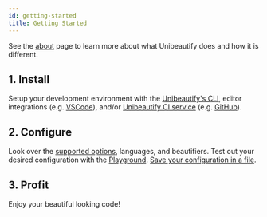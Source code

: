 ```yaml
---
id: getting-started
title: Getting Started
---
```


See the [about](about.md) page to learn more about what Unibeautify does and how it is different.

## 1. Install

Setup your development environment with the [Unibeautify's CLI](cli.md), editor integrations (e.g. [VSCode](editor-vscode.md)), and/or [Unibeautify CI service](ci.md) (e.g. [GitHub](integration-github.md)).

## 2. Configure

Look over the [supported options](options-for-languages.md), languages, and beautifiers.
Test out your desired configuration with the [Playground](https://playground.unibeautify.com).
[Save your configuration in a file](config-file.md).

## 3. Profit

Enjoy your beautiful looking code!
